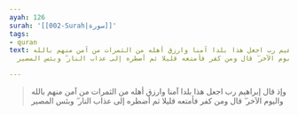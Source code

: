 ```yaml
---
ayah: 126
surah: '[[002-Surah|سورة]]'
tags:
- quran
text: وإذ قال إبراهيم رب اجعل هذا بلدا آمنا وارزق أهله من الثمرات من آمن منهم بالله
  واليوم الآخر ۖ قال ومن كفر فأمتعه قليلا ثم أضطره إلى عذاب النار ۖ وبئس المصير

---
```

> وإذ قال إبراهيم رب اجعل هذا بلدا آمنا وارزق أهله من الثمرات من آمن منهم بالله واليوم الآخر ۖ قال ومن كفر فأمتعه قليلا ثم أضطره إلى عذاب النار ۖ وبئس المصير
